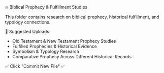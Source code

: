  🔥 Biblical Prophecy & Fulfillment Studies

This folder contains research on biblical prophecy, historical fulfillment, and typology connections.

 📜 Suggested Uploads:
- Old Testament & New Testament Prophecy Studies
- Fulfilled Prophecies & Historical Evidence
- Symbolism & Typology Research
- Comparative Prophecy Across Different Historical Records

✅ Click "Commit New File" ✅
